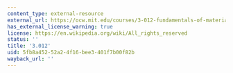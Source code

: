```yaml
---
content_type: external-resource
external_url: https://ocw.mit.edu/courses/3-012-fundamentals-of-materials-science-fall-2005/
has_external_license_warning: true
license: https://en.wikipedia.org/wiki/All_rights_reserved
status: ''
title: '3.012'
uid: 5fb8a452-52a2-4f16-bee3-401f7b00f82b
wayback_url: ''
---
```

